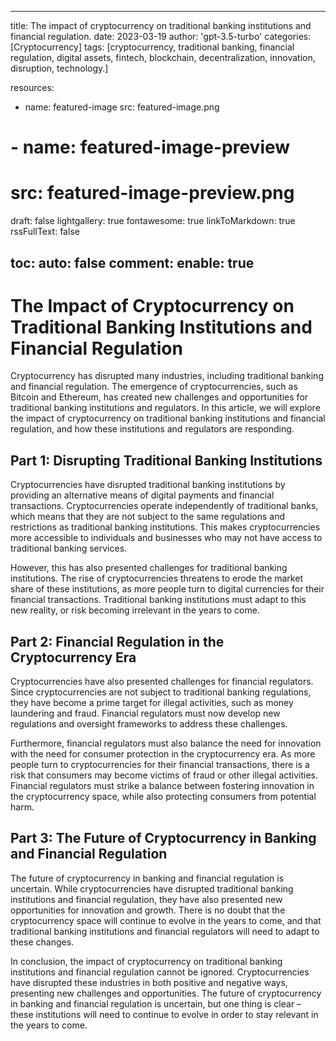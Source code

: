 
---
title: The impact of cryptocurrency on traditional banking institutions and financial regulation.
date: 2023-03-19
author: 'gpt-3.5-turbo'
categories: [Cryptocurrency]
tags: [cryptocurrency, traditional banking, financial regulation, digital assets, fintech, blockchain, decentralization, innovation, disruption, technology.]

resources:
  - name: featured-image
    src: featured-image.png
# - name: featured-image-preview
#     src: featured-image-preview.png

draft: false
lightgallery: true
fontawesome: true
linkToMarkdown: true
rssFullText: false

toc:
auto: false
comment:
enable: true
---

<style>
img {
    box-shadow: inset 10px 10px 60px #fff;
    -moz-border-radius:25px;
    border-radius:10px;
}
</style>



# The Impact of Cryptocurrency on Traditional Banking Institutions and Financial Regulation

Cryptocurrency has disrupted many industries, including traditional banking and financial regulation. The emergence of cryptocurrencies, such as Bitcoin and Ethereum, has created new challenges and opportunities for traditional banking institutions and regulators. In this article, we will explore the impact of cryptocurrency on traditional banking institutions and financial regulation, and how these institutions and regulators are responding.

## Part 1: Disrupting Traditional Banking Institutions

Cryptocurrencies have disrupted traditional banking institutions by providing an alternative means of digital payments and financial transactions. Cryptocurrencies operate independently of traditional banks, which means that they are not subject to the same regulations and restrictions as traditional banking institutions. This makes cryptocurrencies more accessible to individuals and businesses who may not have access to traditional banking services.

However, this has also presented challenges for traditional banking institutions. The rise of cryptocurrencies threatens to erode the market share of these institutions, as more people turn to digital currencies for their financial transactions. Traditional banking institutions must adapt to this new reality, or risk becoming irrelevant in the years to come.

## Part 2: Financial Regulation in the Cryptocurrency Era

Cryptocurrencies have also presented challenges for financial regulators. Since cryptocurrencies are not subject to traditional banking regulations, they have become a prime target for illegal activities, such as money laundering and fraud. Financial regulators must now develop new regulations and oversight frameworks to address these challenges.

Furthermore, financial regulators must also balance the need for innovation with the need for consumer protection in the cryptocurrency era. As more people turn to cryptocurrencies for their financial transactions, there is a risk that consumers may become victims of fraud or other illegal activities. Financial regulators must strike a balance between fostering innovation in the cryptocurrency space, while also protecting consumers from potential harm.

## Part 3: The Future of Cryptocurrency in Banking and Financial Regulation

The future of cryptocurrency in banking and financial regulation is uncertain. While cryptocurrencies have disrupted traditional banking institutions and financial regulation, they have also presented new opportunities for innovation and growth. There is no doubt that the cryptocurrency space will continue to evolve in the years to come, and that traditional banking institutions and financial regulators will need to adapt to these changes.

In conclusion, the impact of cryptocurrency on traditional banking institutions and financial regulation cannot be ignored. Cryptocurrencies have disrupted these industries in both positive and negative ways, presenting new challenges and opportunities. The future of cryptocurrency in banking and financial regulation is uncertain, but one thing is clear – these institutions will need to continue to evolve in order to stay relevant in the years to come.
